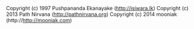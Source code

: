 Copyright (c) 1997 Pushpananda Ekanayake (http://isiwara.lk)
Copyright (c) 2013 Path Nirvana (http://pathnirvana.org)
Copyright (c) 2014 mooniak (http://http://mooniak.com)
